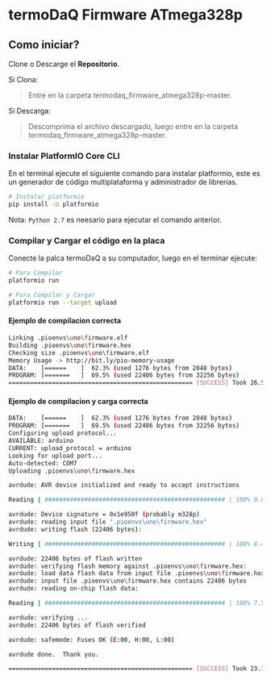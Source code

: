# termoDaQ Firmware ATmega328p

## Como iniciar?

Clone o Descarge el **Repositorio**.

Si Clona:
> Entre en la carpeta termodaq_firmware_atmega328p-master.

Si Descarga:
> Descomprima el archivo descargado, luego entre en la carpeta termodaq_firmware_atmega328p-master.

### Instalar PlatformIO Core CLI

En el terminal ejecute el siguiente comando para instalar platformio, este es un generador de código multiplataforma y administrador de librerias.

```bash
# Instalar platformio
pip install -U platformio
```

Nota: `Python 2.7` es neesario para ejecutar el comando anterior.

### Compilar y Cargar el código en la placa

Conecte la palca termoDaQ a su computador, luego en el terminar ejecute:

```bash
# Para Compilar
platformio run

# Para Compilar y Cargar
platformio run --target upload
```

#### Ejemplo de compilacion correcta

```bash
Linking .pioenvs\uno\firmware.elf
Building .pioenvs\uno\firmware.hex
Checking size .pioenvs\uno\firmware.elf
Memory Usage -> http://bit.ly/pio-memory-usage
DATA:    [======    ]  62.3% (used 1276 bytes from 2048 bytes)
PROGRAM: [=======   ]  69.5% (used 22406 bytes from 32256 bytes)
=================================================== [SUCCESS] Took 26.58 seconds
```

#### Ejemplo de compilacion y carga correcta

```bash
DATA:    [======    ]  62.3% (used 1276 bytes from 2048 bytes)
PROGRAM: [=======   ]  69.5% (used 22406 bytes from 32256 bytes)
Configuring upload protocol...
AVAILABLE: arduino
CURRENT: upload_protocol = arduino
Looking for upload port...
Auto-detected: COM7
Uploading .pioenvs\uno\firmware.hex

avrdude: AVR device initialized and ready to accept instructions

Reading | ################################################## | 100% 0.00s

avrdude: Device signature = 0x1e950f (probably m328p)
avrdude: reading input file ".pioenvs\uno\firmware.hex"
avrdude: writing flash (22406 bytes):

Writing | ################################################## | 100% 8.44s

avrdude: 22406 bytes of flash written
avrdude: verifying flash memory against .pioenvs\uno\firmware.hex:
avrdude: load data flash data from input file .pioenvs\uno\firmware.hex:
avrdude: input file .pioenvs\uno\firmware.hex contains 22406 bytes
avrdude: reading on-chip flash data:

Reading | ################################################## | 100% 7.56s

avrdude: verifying ...
avrdude: 22406 bytes of flash verified

avrdude: safemode: Fuses OK (E:00, H:00, L:00)

avrdude done.  Thank you.

=================================================== [SUCCESS] Took 23.15 seconds
```